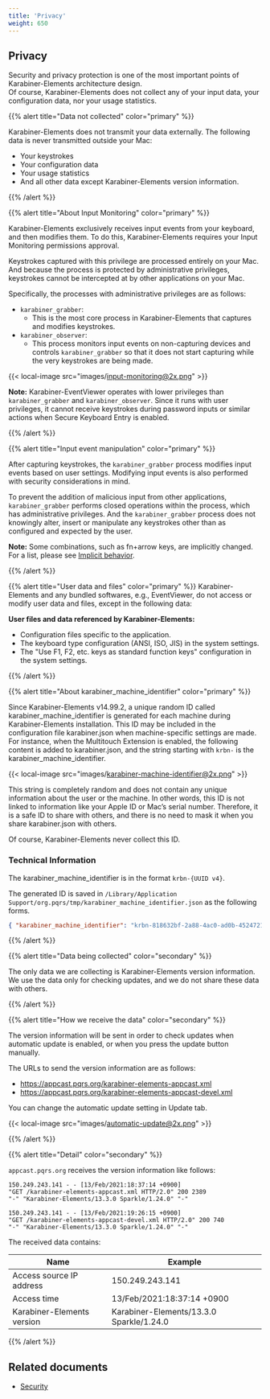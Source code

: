 ```yaml
---
title: 'Privacy'
weight: 650
---
```


## Privacy

Security and privacy protection is one of the most important points of Karabiner-Elements architecture design.<br />
Of course, Karabiner-Elements does not collect any of your input data, your configuration data, nor your usage statistics.

{{% alert title="Data not collected" color="primary" %}}

Karabiner-Elements does not transmit your data externally. The following data is never transmitted outside your Mac:

-   Your keystrokes
-   Your configuration data
-   Your usage statistics
-   And all other data except Karabiner-Elements version information.

{{% /alert %}}

{{% alert title="About Input Monitoring" color="primary" %}}

Karabiner-Elements exclusively receives input events from your keyboard, and then modifies them.
To do this, Karabiner-Elements requires your Input Monitoring permissions approval.

Keystrokes captured with this privilege are processed entirely on your Mac.
And because the process is protected by administrative privileges, keystrokes cannot be intercepted at by other applications on your Mac.

Specifically, the processes with administrative privileges are as follows:

-   `karabiner_grabber`:
    -   This is the most core process in Karabiner-Elements that captures and modifies keystrokes.
-   `karabiner_observer`:
    -   This process monitors input events on non-capturing devices and controls `karabiner_grabber` so that it does not start capturing while the very keystrokes are being made.

{{< local-image src="images/input-monitoring@2x.png" >}}

**Note:**
Karabiner-EventViewer operates with lower privileges than `karabiner_grabber` and `karabiner_observer`.
Since it runs with user privileges, it cannot receive keystrokes during password inputs or similar actions when Secure Keyboard Entry is enabled.

{{% /alert %}}

{{% alert title="Input event manipulation" color="primary" %}}

After capturing keystrokes, the `karabiner_grabber` process modifies input events based on user settings.
Modifying input events is also performed with security considerations in mind.

To prevent the addition of malicious input from other applications, `karabiner_grabber` performs closed operations within the process, which has administrative privileges.
And the `karabiner_grabber` process does not knowingly alter, insert or manipulate any keystrokes other than as configured and expected by the user.

**Note:**
Some combinations, such as fn+arrow keys, are implicitly changed. For a list, please see [Implicit behavior](/docs/manual/misc/implicit-behavior/).

{{% /alert %}}

{{% alert title="User data and files" color="primary" %}}
Karabiner-Elements and any bundled softwares, e.g., EventViewer, do not access or modify user data and files, except in the following data:

**User files and data referenced by Karabiner-Elements:**

-   Configuration files specific to the application.
-   The keyboard type configuration (ANSI, ISO, JIS) in the system settings.
-   The "Use F1, F2, etc. keys as standard function keys" configuration in the system settings.

{{% /alert %}}

{{% alert title="About karabiner_machine_identifier" color="primary" %}}

Since Karabiner-Elements v14.99.2, a unique random ID called karabiner_machine_identifier is generated for each machine during Karabiner-Elements installation.
This ID may be included in the configuration file karabiner.json when machine-specific settings are made.
For instance, when the Multitouch Extension is enabled, the following content is added to karabiner.json, and the string starting with `krbn-` is the karabiner_machine_identifier.

{{< local-image src="images/karabiner-machine-identifier@2x.png" >}}

This string is completely random and does not contain any unique information about the user or the machine.
In other words, this ID is not linked to information like your Apple ID or Mac’s serial number.
Therefore, it is a safe ID to share with others, and there is no need to mask it when you share karabiner.json with others.

Of course, Karabiner-Elements never collect this ID.

### Technical Information

The karabiner_machine_identifier is in the format `krbn-{UUID v4}`.

The generated ID is saved in `/Library/Application Support/org.pqrs/tmp/karabiner_machine_identifier.json` as the following forms.

```json
{ "karabiner_machine_identifier": "krbn-818632bf-2a88-4ac0-ad0b-4524721c217b" }
```

{{% /alert %}}

{{% alert title="Data being collected" color="secondary" %}}

The only data we are collecting is Karabiner-Elements version information.<br />
We use the data only for checking updates, and we do not share these data with others.

{{% /alert %}}

{{% alert title="How we receive the data" color="secondary" %}}

The version information will be sent in order to check updates when automatic update is enabled, or when you press the update button manually.

The URLs to send the version information are as follows:

-   <https://appcast.pqrs.org/karabiner-elements-appcast.xml>
-   <https://appcast.pqrs.org/karabiner-elements-appcast-devel.xml>

You can change the automatic update setting in Update tab.

{{< local-image src="images/automatic-update@2x.png" >}}

{{% /alert %}}

{{% alert title="Detail" color="secondary" %}}

`appcast.pqrs.org` receives the version information like follows:

```text
150.249.243.141 - - [13/Feb/2021:18:37:14 +0900]
"GET /karabiner-elements-appcast.xml HTTP/2.0" 200 2389
"-" "Karabiner-Elements/13.3.0 Sparkle/1.24.0" "-"
```

```text
150.249.243.141 - - [13/Feb/2021:19:26:15 +0900]
"GET /karabiner-elements-appcast-devel.xml HTTP/2.0" 200 740
"-" "Karabiner-Elements/13.3.0 Sparkle/1.24.0" "-"
```

The received data contains:

| Name                       | Example                                  |
| -------------------------- | ---------------------------------------- |
| Access source IP address   | 150.249.243.141                          |
| Access time                | 13/Feb/2021:18:37:14 +0900               |
| Karabiner-Elements version | Karabiner-Elements/13.3.0 Sparkle/1.24.0 |

{{% /alert %}}

## Related documents

-   [Security](../help/advanced-topics/security)
